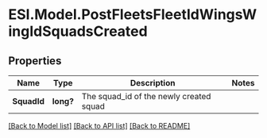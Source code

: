 # ESI.Model.PostFleetsFleetIdWingsWingIdSquadsCreated
## Properties

Name | Type | Description | Notes
------------ | ------------- | ------------- | -------------
**SquadId** | **long?** | The squad_id of the newly created squad | 

[[Back to Model list]](../README.md#documentation-for-models) [[Back to API list]](../README.md#documentation-for-api-endpoints) [[Back to README]](../README.md)

